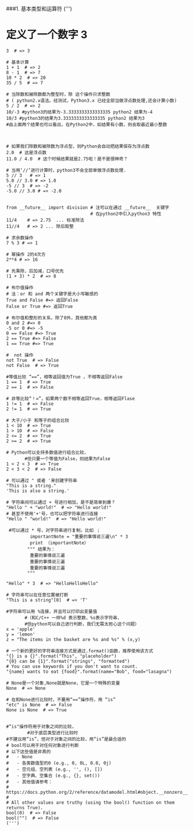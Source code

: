 ###1. 基本类型和运算符
(''')
# 定义了一个数字 3
    3  # => 3

    # 基本计算
    1 + 1  # => 2
    8 - 1  # => 7
    10 * 2  # => 20
    35 / 5  # => 7

    # 当除数和被除数都为整型时，除 这个操作只求整数 
    # ( python2.x语法。经测试，Python3.x 已经全部当做浮点数处理,还会计算小数)
    5 / 2  # => 2
    10/-3 #python3的结果为-3.3333333333333335 python2 结果为-4
    10/3 #python3的结果为3.3333333333333335 python2 结果为3 
    #由上面两个结果也可以看出，在Python2中，如结果有小数，则会取最近最小整数



    # 如果我们除数和被除数为浮点型，则Python会自动把结果保存为浮点数
    2.0  # 这是浮点数
    11.0 / 4.0  # 这个时候结果就是2.75啦！是不是很神奇？ 

    # 当用‘//’进行计算时，python3不会全部单做浮点数处理.
    5 // 3   # => 1
    5.0 // 3.0 # => 1.0 
    -5 // 3  # => -2
    -5.0 // 3.0 # => -2.0


    from __future__ import division # 注可以在通过 __future__  关键字
                                    # 在python2中引入python3 特性
    11/4    # => 2.75  ... 标准除法
    11//4   # => 2 ... 除后取整

    # 求余数操作
    7 % 3 # => 1

    # 幂操作 2的4次方
    2**4 # => 16

    # 先乘除，后加减，口号优先
    (1 + 3) * 2  # => 8

    # 布尔值操作
    # 注：or 和 and 两个关键字是大小写敏感的
    True and False #=> 返回False
    False or True #=> 返回True

    # 布尔值和整形的关系，除了0外，其他都为真
    0 and 2 #=> 0
    -5 or 0 #=> -5
    0 == False #=> True
    2 == True #=> False
    1 == True #=> True

    #  not 操作
    not True  # => False
    not False  # => True

    #等值比较 “==”，相等返回值为True ，不相等返回False
    1 == 1  # => True
    2 == 1  # => False

    # 非等比较“！=”，如果两个数不相等返回True，相等返回Flase
    1 != 1  # => False
    2 != 1  # => True

    # 大于/小于 和等于的组合比较
    1 < 10  # => True
    1 > 10  # => False
    2 <= 2  # => True
    2 >= 2  # => True

    # Python可以支持多数值进行组合比较，
           #但只要一个等值为False，则结果为False
    1 < 2 < 3  # => True
    2 < 3 < 2  # => False

    # 可以通过 " 或者 '来创建字符串
    "This is a string."
    'This is also a string.'

    # 字符串间可以通过 + 号进行相加，是不是简单到爆？
    "Hello " + "world!"  # => "Hello world!"
    # 甚至不使用'+'号，也可以把字符串进行连接
    "Hello " "world!"  # => "Hello world!"

     #可以通过 * 号，对字符串进行复制，比如 ；
             importantNote = "重要的事情说三遍\n" * 3 
             print （importantNote）
            """ 结果为：
             重要的事情说三遍
             重要的事情说三遍
             重要的事情说三遍
            """

    "Hello" * 3  # => "HelloHelloHello"

    # 字符串可以在任意位置被打断
    "This is a string"[0]  # => 'T'

    #字符串可以用 %连接，并且可以打印出变量值
           #（和C/C++ 一样%d 表示整数，%s表示字符串，
           #但python可以自己进行判断，我们无需太担心这个问题）
    x = 'apple'
    y = 'lemon'
    z = "The items in the basket are %s and %s" % (x,y)

    # 一个新的更好的字符串连接方式是通过.format()函数，推荐使用该方式
    "{} is a {}".format("This", "placeholder")
    "{0} can be {1}".format("strings", "formatted")
    # You can use keywords if you don't want to count.
    "{name} wants to eat {food}".format(name="Bob", food="lasagna")

    # None是一个对象,None就是None，它是一个特殊的变量
    None  # => None

    # 在和None进行比较时，不要用“==”操作符，用 “is”
    "etc" is None  # => False
    None is None  # => True


    #“is"操作符用于对象之间的比较，
            #对于底层类型进行比较时
    #不建议用“is”，但对于对象之间的比较，用“is”是最合适的
    # bool可以用于对任何对象进行判断
    # 以下这些值是非真的
    #   - None
    #   - 各类数值型的0 (e.g., 0, 0L, 0.0, 0j)
    #   - 空元组、空列表 (e.g., '', (), [])
    #   - 空字典、空集合 (e.g., {}, set())
    #   - 其他值请参考：
    #     https://docs.python.org/2/reference/datamodel.html#object.__nonzero__
    #
    # All other values are truthy (using the bool() function on them returns True).
    bool(0)  # => False
    bool("")  # => False
    (''')

